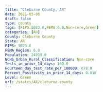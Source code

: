 ```yaml
---
title: "Cleburne County, AR"
date: 2021-05-06
draft: false
type: county
tags: [FIPS:5023.0,FEMA:6.0,Non-core,Green]
categories: [AR]
County: Cleburne County
State: AR
FIPS: 5023.0
FEMA_Region: 6.0
Population: 24919.0
NCHS_Urban_Rural_Classification: Non-core
Tests_in_prior_14_days: 169.0
Fourteen_day_test_rate_per_100000: 678.0
Percent_Positivity_in_prior_14_days: 0.018
Level: Green
url: /states/AR/cleburne-county
---
```



